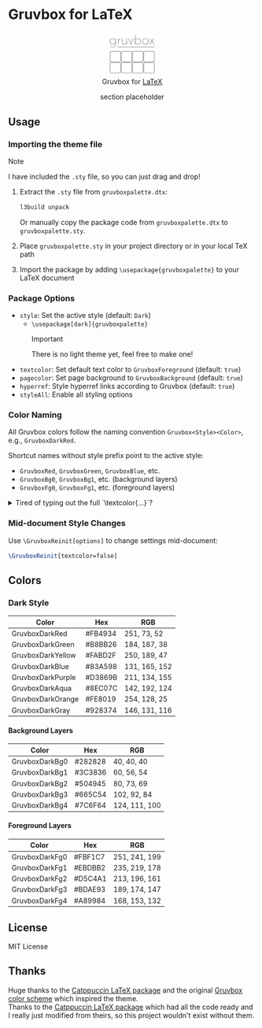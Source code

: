 # Gruvbox for LaTeX

<p align="center">
	<img src="gruvboxlogo.svg" width="100" alt="Logo"/><br/>
	Gruvbox for <a href="https://www.latex-project.org/">LaTeX</a>	
</p>

<p align="center">
    section placeholder
</p>

## Usage

### Importing the theme file

> [!NOTE]
> I have included the `.sty` file, so you can just drag and drop!

1. Extract the `.sty` file from `gruvboxpalette.dtx`:

   ```bash
   l3build unpack
   ```

   Or manually copy the package code from `gruvboxpalette.dtx` to `gruvboxpalette.sty`.

2. Place `gruvboxpalette.sty` in your project directory or in your local TeX path

3. Import the package by adding `\usepackage{gruvboxpalette}` to your LaTeX document

### Package Options

- `style`: Set the active style (default: `Dark`)
  - `\usepackage[dark]{gruvboxpalette}`
    > [!IMPORTANT]
    > There is no light theme yet, feel free to make one!
- `textcolor`: Set default text color to `GruvboxForeground` (default: `true`)
- `pagecolor`: Set page background to `GruvboxBackground` (default: `true`)
- `hyperref`: Style hyperref links according to Gruvbox (default: `true`)
- `styleAll`: Enable all styling options

### Color Naming

All Gruvbox colors follow the naming convention `Gruvbox<Style><Color>`, e.g., `GruvboxDarkRed`.

Shortcut names without style prefix point to the active style:

- `GruvboxRed`, `GruvboxGreen`, `GruvboxBlue`, etc.
- `GruvboxBg0`, `GruvboxBg1`, etc. (background layers)
- `GruvboxFg0`, `GruvboxFg1`, etc. (foreground layers)

<details><summary> Tired of typing out the full `\textcolor{...}`?</summary>
it is possible to define in latex something like
    ```latex
    \newcommand{\Aqua}[1]{\textcolor{GruvboxDarkAqua}{#1}}
    ```
    now you can just type out \Aqua and it should be the color you want!, this works especially well if you are using only one theme and aren't switching.
</details>

### Mid-document Style Changes

Use `\GruvboxReinit[options]` to change settings mid-document:

```latex
\GruvboxReinit[textcolor=false]
```

## Colors

### Dark Style

| Color             | Hex     | RGB           |
| ----------------- | ------- | ------------- |
| GruvboxDarkRed    | #FB4934 | 251, 73, 52   |
| GruvboxDarkGreen  | #B8BB26 | 184, 187, 38  |
| GruvboxDarkYellow | #FABD2F | 250, 189, 47  |
| GruvboxDarkBlue   | #83A598 | 131, 165, 152 |
| GruvboxDarkPurple | #D3869B | 211, 134, 155 |
| GruvboxDarkAqua   | #8EC07C | 142, 192, 124 |
| GruvboxDarkOrange | #FE8019 | 254, 128, 25  |
| GruvboxDarkGray   | #928374 | 146, 131, 116 |

#### Background Layers

| Color          | Hex     | RGB           |
| -------------- | ------- | ------------- |
| GruvboxDarkBg0 | #282828 | 40, 40, 40    |
| GruvboxDarkBg1 | #3C3836 | 60, 56, 54    |
| GruvboxDarkBg2 | #504945 | 80, 73, 69    |
| GruvboxDarkBg3 | #665C54 | 102, 92, 84   |
| GruvboxDarkBg4 | #7C6F64 | 124, 111, 100 |

#### Foreground Layers

| Color          | Hex     | RGB           |
| -------------- | ------- | ------------- |
| GruvboxDarkFg0 | #FBF1C7 | 251, 241, 199 |
| GruvboxDarkFg1 | #EBDBB2 | 235, 219, 178 |
| GruvboxDarkFg2 | #D5C4A1 | 213, 196, 161 |
| GruvboxDarkFg3 | #BDAE93 | 189, 174, 147 |
| GruvboxDarkFg4 | #A89984 | 168, 153, 132 |

## License

MIT License

## Thanks

Huge thanks to the [Catppuccin LaTeX package](https://github.com/catppuccin/latex) and the original [Gruvbox color scheme](https://github.com/morhetz/gruvbox) which inspired the theme. \
Thanks to the [Catppuccin LaTeX package](https://github.com/catppuccin/latex) which had all the code ready and I really just modified from theirs, so this project wouldn't exist without them.

